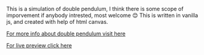 This is a simulation of double pendulum, I think there is some scope of imporvement
if anybody intrested, most welcome 😊
This is written in vanilla js, and created with help of html canvas.

[For more info about double pendulum visit here](https://www.myphysicslab.com/pendulum/double-pendulum-en.html)


[For live preview click here](https://raw.githack.com/Sushant0402/Some-cool-projects/main/Double_pendulum/Double_pendulum.html)
